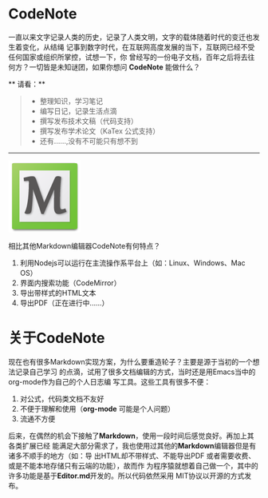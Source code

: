 CodeNote
============

一直以来文字记录人类的历史，记录了人类文明，文字的载体随着时代的变迁也发生着变化，从结绳
记事到数字时代，在互联网高度发展的当下，互联网已经不受任何国家或组织所掌控，试想一下，你
曾经写的一份电子文档，百年之后将去往何方？一切皆是未知谜团，如果你想问 **CodeNote**
能做什么？

** 请看：**

> * 整理知识，学习笔记
> * 编写日记，记录生活点滴
> * 撰写发布技术文稿（代码支持）
> * 撰写发布学术论文（KaTex 公式支持）
> * 还有......,没有不可能只有想不到


-------
![](images/logos/codenote-logo-114x114.png)

相比其他Markdown编辑器CodeNote有何特点？

1. 利用Nodejs可以运行在主流操作系平台上（如：Linux、Windows、Mac OS）
2. 界面内搜索功能（CodeMirror）
3. 导出带样式的HTML文本
4. 导出PDF（正在进行中......）

关于CodeNote
============
现在也有很多Markdown实现方案，为什么要重造轮子？主要是源于当初的一个想法记录自己学习
的点滴，试用了很多文档编辑的方式，当时还是用Emacs当中的org-mode作为自己的个人日志编
写工具。这些工具有很多不便：

1. 对公式，代码类文档不友好
2. 不便于理解和使用（**org-mode** 可能是个人问题）
3. 流通不方便

后来，在偶然的机会下接触了**Markdown**，使用一段时间后感觉良好。再加上其各类扩展已经
能满足大部分需求了，我也使用过其他的**Markdown**编辑器但是有诸多不顺手的地方（如：导
出HTML却不带样式、不能导出PDF 或者需要收费、或是不能本地存储只有云端的功能），故而作
为程序猿就想着自己做一个，其中的许多功能是基于**Editor.md**开发的。所以代码依然采用
MIT协议以开源的方式发布。
